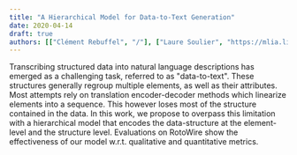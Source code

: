 ```yaml
---
title: "A Hierarchical Model for Data-to-Text Generation"
date: 2020-04-14
draft: true
authors: [["Clément Rebuffel", "/"], ["Laure Soulier", "https://mlia.lip6.fr/soulier/"], ["Geoffrey Scoutheeten", "https://fr.linkedin.com/in/scout"], ["Patrick Gallinari", "https://fr.linkedin.com/in/patrick-gallinari-88b43b6"]]
---
```


Transcribing structured data into natural language descriptions has emerged as a challenging task, referred to as "data-to-text". These structures generally regroup multiple elements, as well as their attributes. Most attempts rely on translation encoder-decoder methods which linearize elements into a sequence. This however loses most of the structure contained in the data. In this work, we propose to overpass this limitation with a hierarchical model that encodes the data-structure at the element-level and the structure level. Evaluations on RotoWire show the effectiveness of our model w.r.t. qualitative and quantitative metrics. 